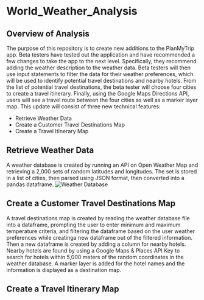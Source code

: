 # World_Weather_Analysis
## Overview of Analysis
The purpose of this repository is to create new additions to the PlanMyTrip app. Beta testers have tested out the application and have recommended a few changes to take the app to the next level. Specifically, they recommend adding the weather description to the weather data. Beta testers will then use input statements to filter the data for their weather preferences, which will be used to identify potential travel destinations and nearby hotels. From the list of potential travel destinations, the beta tester will choose four cities to create a travel itinerary. Finally, using the Google Maps Directions API, users will see a travel route between the four cities as well as a marker layer map. This update will consist of three new technical features: 
- Retrieve Weather Data
- Create a Customer Travel Destinations Map
- Create a Travel Itinerary Map

## Retrieve Weather Data
A weather database is created by running an API on Open Weather Map and retrieving a 2,000 sets of random latitudes and longitudes. The set is stored in a list of cities, then parsed using JSON format, then converted into a pandas dataframe. 
![Weather Database](https://user-images.githubusercontent.com/73972332/104137939-6fec1300-5355-11eb-9b6f-48158e33ba50.png)
## Create a Customer Travel Destinations Map
A travel destinations map is created by reading the weather database file into a dataframe, prompting the user to enter minimum and maximum temperature criteria, and filtering the dataframe based on the user weather preferences while creatinga new dataframe out of the filtered information. Then a new dataframe is created by adding a column for nearby hotels. Nearby hotels are found by using a Google Maps & Places API Key to search for hotels within 5,000 meters of the random coordinates in the weather database. A marker layer is added for the hotel names and the information is displayed as a destination map. 

## Create a Travel Itinerary Map
